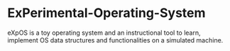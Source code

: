 # ExPerimental-Operating-System
eXpOS is a toy operating system and an instructional tool to learn, implement OS data structures and functionalities on a simulated machine.
